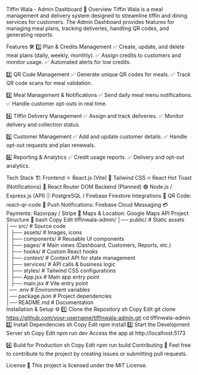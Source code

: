 Tiffin Wala - Admin Dashboard 🚀
Overview
Tiffin Wala is a meal management and delivery system designed to streamline tiffin and dining services for customers. The Admin Dashboard provides features for managing meal plans, tracking deliveries, handling QR codes, and generating reports.

Features 🛠
1️⃣ Plan & Credits Management
✅ Create, update, and delete meal plans (daily, weekly, monthly).
✅ Assign credits to customers and monitor usage.
✅ Automated alerts for low credits.

2️⃣ QR Code Management
✅ Generate unique QR codes for meals.
✅ Track QR code scans for meal validation.

3️⃣ Meal Management & Notifications
✅ Send daily meal menu notifications.
✅ Handle customer opt-outs in real time.

4️⃣ Tiffin Delivery Management
✅ Assign and track deliveries.
✅ Monitor delivery and collection status.

5️⃣ Customer Management
✅ Add and update customer details.
✅ Handle opt-out requests and plan renewals.

6️⃣ Reporting & Analytics
✅ Credit usage reports.
✅ Delivery and opt-out analytics.

Tech Stack 🏗
Frontend
⚛️ React.js (Vite)
🎨 Tailwind CSS
🔥 React Hot Toast (Notifications)
📍 React Router DOM
Backend (Planned)
🟢 Node.js / Express.js (API)
🗄️ PostgreSQL / Firebase Firestore
Integrations
📌 QR Code: react-qr-code
🔔 Push Notifications: Firebase Cloud Messaging
💳 Payments: Razorpay / Stripe
📍 Maps & Location: Google Maps API
Project Structure 📂
bash
Copy
Edit
tiffinwala-admin/
│── public/                # Static assets  
│── src/                   # Source code  
│   ├── assets/            # Images, icons  
│   ├── components/        # Reusable UI components  
│   ├── pages/             # Main views (Dashboard, Customers, Reports, etc.)  
│   ├── hooks/             # Custom React hooks  
│   ├── context/           # Context API for state management  
│   ├── services/          # API calls & business logic  
│   ├── styles/            # Tailwind CSS configurations  
│   ├── App.jsx            # Main app entry point  
│   ├── main.jsx           # Vite entry point  
│── .env                   # Environment variables  
│── package.json           # Project dependencies  
│── README.md              # Documentation  
Installation & Setup ⚙️
1️⃣ Clone the Repository
sh
Copy
Edit
git clone https://github.com/your-username/tiffinwala-admin.git
cd tiffinwala-admin
2️⃣ Install Dependencies
sh
Copy
Edit
npm install
3️⃣ Start the Development Server
sh
Copy
Edit
npm run dev
Access the app at http://localhost:5173

4️⃣ Build for Production
sh
Copy
Edit
npm run build
Contributing 🤝
Feel free to contribute to the project by creating issues or submitting pull requests.

License 📜
This project is licensed under the MIT License.

